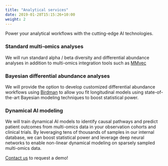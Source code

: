 ```yaml
---
title: "Analytical services"
date: 2019-01-28T15:15:26+10:00
weight: 2
---
```

Power your analytical workflows with the cutting-edge AI technologies.

### Standard multi-omics analyses
We will run standard alpha / beta diversity and differential abundance analyses in addition to multi-omics integration tools such as [MMvec](https://www.nature.com/articles/s41592-019-0616-3)

### Bayesian differential abundance analyses
We will provide the option to develop customized differential abundance workflows using [Birdman](https://github.com/biocore/BIRDMAn) to allow you fit longitudinal models using state-of-the-art Bayesian modeling techniques to boost statistical power.

### Dynamical AI modeling
We will train dynamical AI models to identify causal pathways and predict patient outcomes from multi-omics data in your observation cohorts and clinical trials. By leveraging tens of thousands of samples in our internal database, we can boost statistical power and leverage deep neural networks to enable non-linear dynamical modeling on sparsely sampled multi-omics data.


[Contact us](https://gutzanalytics.com/contact/) to request a demo!
